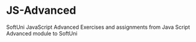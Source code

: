 # JS-Advanced
SoftUni JavaScript Advanced
Exercises and assignments from Java Script Advanced module to SoftUni
